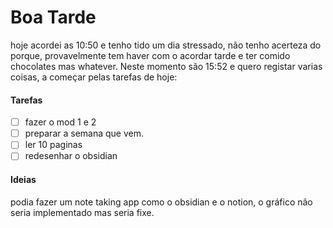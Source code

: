 # Boa Tarde
hoje acordei as 10:50 e tenho tido um dia stressado, não tenho acerteza do porque, provavelmente tem haver com o acordar tarde e ter comido chocolates mas whatever. Neste momento são 15:52 e quero registar varias coisas, a começar pelas tarefas de hoje:
#### Tarefas
- [ ] fazer o mod 1 e 2 
- [ ] preparar a semana que vem.
- [ ] ler 10 paginas
- [ ] redesenhar o obsidian

#### Ideias 
podia fazer um note taking app como o obsidian e o notion, o gráfico não seria implementado mas seria fixe.